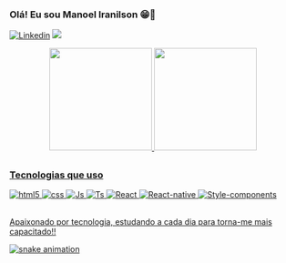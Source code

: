 ### Olá! Eu sou Manoel Iranilson 😁👋

[![Linkedin](https://img.shields.io/badge/LinkedIn-0077B5?style=for-the-badge&logo=linkedin&logoColor=white)](https://www.linkedin.com/in/manoel-iranilson-vieira-8b6695191/)
<a href = "mailto:manoelvieirafilho0@gmmail.com"><img src="https://img.shields.io/badge/Gmail-D14836?style=for-the-badge&logo=gmail&logoColor=white" target="_blank"></a>

<div align="center">
  <a href="https://github.com/Manoel-iranilson">
  <img height="180em" src="https://github-readme-stats.vercel.app/api?username=Manoel-iranilson&show_icons=true&theme=dracula&include_all_commits=true&count_private=true"/>
  <img height="180em" src="https://github-readme-stats.vercel.app/api/top-langs/?username=Manoel-iranilson&layout=compact&langs_count=7&theme=dracula"/>
</div>

##

### Tecnologias que uso

<div>
  <img aling="center" alt="html5" src="https://img.shields.io/badge/HTML5-E34F26?style=for-the-badge&logo=html5&logoColor=white" />  
  <img aling="center" alt="css" src="https://img.shields.io/badge/CSS3-1572B6?style=for-the-badge&logo=css3&logoColor=white" />
  <img aling="center" alt="Js" src="https://img.shields.io/badge/JavaScript-F7DF1E?style=for-the-badge&logo=javascript&logoColor=black" />
  <img aling="center" alt="Ts" src="https://img.shields.io/badge/TypeScript-007ACC?style=for-the-badge&logo=typescript&logoColor=white" />
  <img aling="center" alt="React" src="https://img.shields.io/badge/React-20232A?style=for-the-badge&logo=react&logoColor=61DAFB" />
  <img aling="center" alt="React-native" src="https://img.shields.io/badge/React_Native-20232A?style=for-the-badge&logo=react&logoColor=61DAFB" />
    <img aling="center" alt="Style-components" src="https://img.shields.io/badge/styled--components-DB7093?style=for-the-badge&logo=styled-components&logoColor=whit" />
</div></br>

Apaixonado por tecnologia, estudando a cada dia para torna-me mais capacitado!!

![snake animation](https://github.com/Manoel-iranilson/Manoel-iranilson/blob/main/.github/workflows/main.yml)
